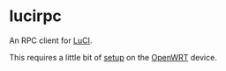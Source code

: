 # lucirpc

An RPC client for [LuCI][].

This requires a little bit of [setup][] on the [OpenWRT][] device.

[luci]: https://openwrt.org/docs/techref/luci
[openwrt]: https://openwrt.org/
[setup]: https://github.com/openwrt/luci/wiki/JsonRpcHowTo#basics
